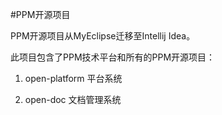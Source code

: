 #PPM开源项目

PPM开源项目从MyEclipse迁移至Intellij Idea。

此项目包含了PPM技术平台和所有的PPM开源项目：

1. open-platform 平台系统

2. open-doc 文档管理系统